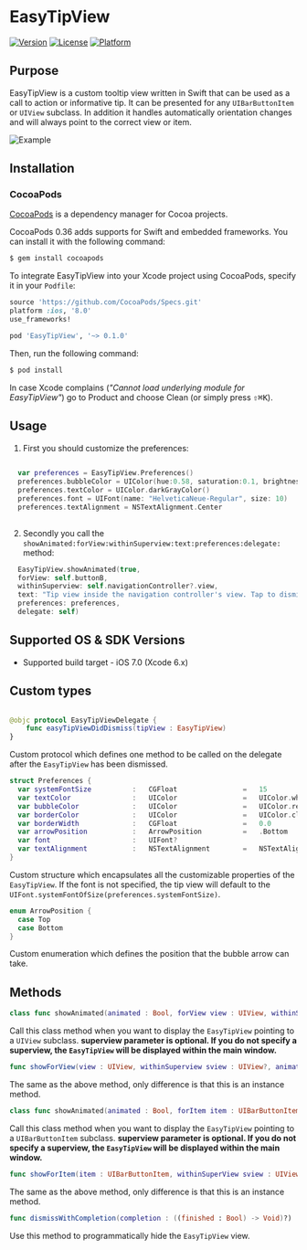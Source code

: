 # EasyTipView

[![Version](https://img.shields.io/cocoapods/v/EasyTipView.svg?style=flat)](http://cocoapods.org/pods/EasyTipView)
[![License](https://img.shields.io/cocoapods/l/EasyTipView.svg?style=flat)](http://cocoapods.org/pods/EasyTipView)
[![Platform](https://img.shields.io/cocoapods/p/EasyTipView.svg?style=flat)](http://cocoapods.org/pods/EasyTipView)

Purpose
--------------

EasyTipView is a custom tooltip view written in Swift that can be used as a call to action or informative tip. It can be presented for 
any ``UIBarButtonItem`` or ``UIView`` subclass. In addition it handles automatically orientation changes and will always point to the correct view or item.

![Example](/../master/images/preview.gif)

Installation
--------------

### CocoaPods

[CocoaPods](http://cocoapods.org) is a dependency manager for Cocoa projects.

CocoaPods 0.36 adds supports for Swift and embedded frameworks. You can install it with the following command:

```bash
$ gem install cocoapods
```

To integrate EasyTipView into your Xcode project using CocoaPods, specify it in your `Podfile`:

```ruby
source 'https://github.com/CocoaPods/Specs.git'
platform :ios, '8.0'
use_frameworks!

pod 'EasyTipView', '~> 0.1.0'
```

Then, run the following command:

```bash
$ pod install
```

In case Xcode complains (<i>"Cannot load underlying module for EasyTipView"</i>) go to Product and choose Clean (or simply press <kbd>⇧</kbd><kbd>⌘</kbd><kbd>K</kbd>).

Usage
--------------

1) First you should customize the preferences:
```swift
  
  var preferences = EasyTipView.Preferences()
  preferences.bubbleColor = UIColor(hue:0.58, saturation:0.1, brightness:1, alpha:1)
  preferences.textColor = UIColor.darkGrayColor()
  preferences.font = UIFont(name: "HelveticaNeue-Regular", size: 10)
  preferences.textAlignment = NSTextAlignment.Center
  
```
2) Secondly you call the ``showAnimated:forView:withinSuperview:text:preferences:delegate:`` method:
```swift
  EasyTipView.showAnimated(true, 
  forView: self.buttonB, 
  withinSuperview: self.navigationController?.view,
  text: "Tip view inside the navigation controller's view. Tap to dismiss!",
  preferences: preferences,
  delegate: self)
```

Supported OS & SDK Versions
-----------------------------

* Supported build target - iOS 7.0 (Xcode 6.x)

Custom types
--------------

```swift 

@objc protocol EasyTipViewDelegate {
    func easyTipViewDidDismiss(tipView : EasyTipView)
}

```

Custom protocol which defines one method to be called on the delegate after the ``EasyTipView`` has been dismissed.
```swift
struct Preferences {
  var systemFontSize          :   CGFloat                =   15
  var textColor               :   UIColor                =   UIColor.whiteColor()
  var bubbleColor             :   UIColor                =   UIColor.redColor()
  var borderColor             :   UIColor                =   UIColor.clearColor()
  var borderWidth             :   CGFloat                =   0.0
  var arrowPosition           :   ArrowPosition          =   .Bottom
  var font                    :   UIFont?
  var textAlignment           :   NSTextAlignment        =   NSTextAlignment.Center
}
```
Custom structure which encapsulates all the customizable properties of the ``EasyTipView``. If the font is not specified, the tip view will default to the ``UIFont.systemFontOfSize(preferences.systemFontSize)``.

```swift
enum ArrowPosition {
  case Top
  case Bottom
}
```
Custom enumeration which defines the position that the bubble arrow can take.

Methods
--------------

```swift
class func showAnimated(animated : Bool, forView view : UIView, withinSuperview superview : UIView?, text :  NSString, preferences: Preferences?, delegate : EasyTipViewDelegate?)
```

Call this class method when you want to display the ``EasyTipView`` pointing to a ``UIView`` subclass. **superview parameter is optional. If you do not specify a superview, the ``EasyTipView`` will be displayed within the main window.**

```swift
func showForView(view : UIView, withinSuperview sview : UIView?, animated : Bool)
```

The same as the above method, only difference is that this is an instance method.

```swift
class func showAnimated(animated : Bool, forItem item : UIBarButtonItem, withinSuperview superview : UIView?, text : NSString, preferences: Preferences?, delegate : EasyTipViewDelegate?)
```

Call this class method when you want to display the ``EasyTipView`` pointing to a ``UIBarButtonItem`` subclass. **superview parameter is optional. If you do not specify a superview, the ``EasyTipView`` will be displayed within the main window.**


```swift
func showForItem(item : UIBarButtonItem, withinSuperView sview : UIView?, animated : Bool)
```

The same as the above method, only difference is that this is an instance method.

```swift
func dismissWithCompletion(completion : ((finished : Bool) -> Void)?)
```

Use this method to programmatically hide the ``EasyTipView`` view.
